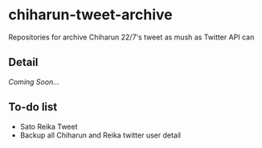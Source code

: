 # chiharun-tweet-archive

Repositories for archive Chiharun 22/7's tweet as mush as Twitter API can

## Detail

*Coming Soon...*

## To-do list

- Sato Reika Tweet
- Backup all Chiharun and Reika twitter user detail
